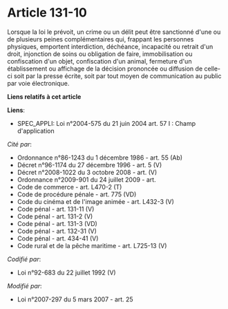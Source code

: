 # Article 131-10

Lorsque la loi le prévoit, un crime ou un délit peut être sanctionné d'une ou de plusieurs peines complémentaires qui,
frappant les personnes physiques, emportent interdiction, déchéance, incapacité ou retrait d'un droit, injonction de soins ou
obligation de faire, immobilisation ou confiscation d'un objet, confiscation d'un animal, fermeture d'un établissement ou
affichage de la décision prononcée ou diffusion de celle-ci soit par la presse écrite, soit par tout moyen de communication
au public par voie électronique.

**Liens relatifs à cet article**

**Liens**:

  - SPEC_APPLI: Loi n°2004-575 du 21 juin 2004 art. 57 I : Champ d'application

_Cité par_:

  - Ordonnance n°86-1243 du 1 décembre 1986 - art. 55 (Ab)
  - Décret n°96-1174 du 27 décembre 1996 - art. 5 (V)
  - Décret n°2008-1022 du 3 octobre 2008 - art. (V)
  - Ordonnance n°2009-901 du 24 juillet 2009 - art.
  - Code de commerce - art. L470-2 (T)
  - Code de procédure pénale - art. 775 (VD)
  - Code du cinéma et de l'image animée - art. L432-3 (V)
  - Code pénal - art. 131-11 (V)
  - Code pénal - art. 131-2 (V)
  - Code pénal - art. 131-3 (VD)
  - Code pénal - art. 132-31 (V)
  - Code pénal - art. 434-41 (V)
  - Code rural et de la pêche maritime - art. L725-13 (V)

_Codifié par_:

  - Loi n°92-683 du 22 juillet 1992 (V)

_Modifié par_:

  - Loi n°2007-297 du 5 mars 2007 - art. 25

